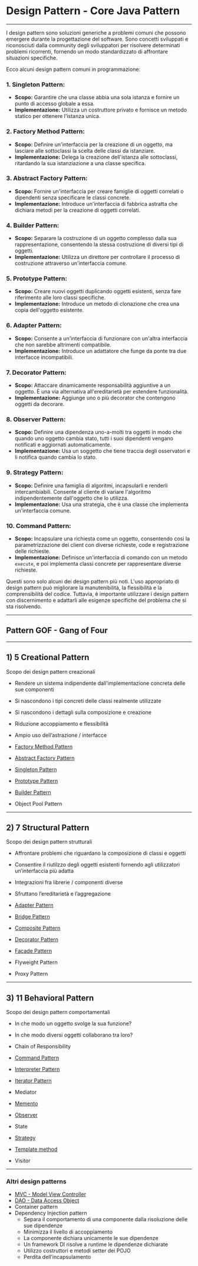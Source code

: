 # Design Pattern - Core Java Pattern

---

I design pattern sono soluzioni generiche a problemi comuni che possono emergere durante la progettazione del software. Sono concetti sviluppati e riconosciuti dalla community degli sviluppatori per risolvere determinati problemi ricorrenti, fornendo un modo standardizzato di affrontare situazioni specifiche.

Ecco alcuni design pattern comuni in programmazione:

### 1. **Singleton Pattern:**

- **Scopo:** Garantire che una classe abbia una sola istanza e fornire un punto di accesso globale a essa.
- **Implementazione:** Utilizza un costruttore privato e fornisce un metodo statico per ottenere l'istanza unica.

### 2. **Factory Method Pattern:**

- **Scopo:** Definire un'interfaccia per la creazione di un oggetto, ma lasciare alle sottoclassi la scelta delle classi da istanziare.
- **Implementazione:** Delega la creazione dell'istanza alle sottoclassi, ritardando la sua istanziazione a una classe specifica.

### 3. **Abstract Factory Pattern:**

- **Scopo:** Fornire un'interfaccia per creare famiglie di oggetti correlati o dipendenti senza specificare le classi concrete.
- **Implementazione:** Introduce un'interfaccia di fabbrica astratta che dichiara metodi per la creazione di oggetti correlati.

### 4. **Builder Pattern:**

- **Scopo:** Separare la costruzione di un oggetto complesso dalla sua rappresentazione, consentendo la stessa costruzione di diversi tipi di oggetti.
- **Implementazione:** Utilizza un direttore per controllare il processo di costruzione attraverso un'interfaccia comune.

### 5. **Prototype Pattern:**

- **Scopo:** Creare nuovi oggetti duplicando oggetti esistenti, senza fare riferimento alle loro classi specifiche.
- **Implementazione:** Introduce un metodo di clonazione che crea una copia dell'oggetto esistente.

### 6. **Adapter Pattern:**

- **Scopo:** Consente a un'interfaccia di funzionare con un'altra interfaccia che non sarebbe altrimenti compatibile.
- **Implementazione:** Introduce un adattatore che funge da ponte tra due interfacce incompatibili.

### 7. **Decorator Pattern:**

- **Scopo:** Attaccare dinamicamente responsabilità aggiuntive a un oggetto. È una via alternativa all'ereditarietà per estendere funzionalità.
- **Implementazione:** Aggiunge uno o più decorator che contengono oggetti da decorare.

### 8. **Observer Pattern:**

- **Scopo:** Definire una dipendenza uno-a-molti tra oggetti in modo che quando uno oggetto cambia stato, tutti i suoi dipendenti vengano notificati e aggiornati automaticamente.
- **Implementazione:** Usa un soggetto che tiene traccia degli osservatori e li notifica quando cambia lo stato.

### 9. **Strategy Pattern:**

- **Scopo:** Definire una famiglia di algoritmi, incapsularli e renderli intercambiabili. Consente al cliente di variare l'algoritmo indipendentemente dall'oggetto che lo utilizza.
- **Implementazione:** Usa una strategia, che è una classe che implementa un'interfaccia comune.

### 10. **Command Pattern:**

- **Scopo:** Incapsulare una richiesta come un oggetto, consentendo così la parametrizzazione dei client con diverse richieste, code e registrazione delle richieste.
- **Implementazione:** Definisce un'interfaccia di comando con un metodo `execute`, e poi implementa classi concrete per rappresentare diverse richieste.

Questi sono solo alcuni dei design pattern più noti. L'uso appropriato di design pattern può migliorare la manutenibilità, la flessibilità e la comprensibilità del codice. Tuttavia, è importante utilizzare i design pattern con discernimento e adattarli alle esigenze specifiche del problema che si sta risolvendo.

---

## Pattern GOF - Gang of Four

---

## 1) 5 Creational Pattern

Scopo dei design pattern creazionali
- Rendere un sistema indipendente
dall’implementazione concreta delle sue componenti
- Si nascondono i tipi concreti delle classi realmente
utilizzate
- Si nascondono i dettagli sulla composizione e creazione
- Riduzione accoppiamento e flessibilità
- Ampio uso dell’astrazione / interfacce

- [Factory Method Pattern](https://github.com/maboglia/CorsoJava/blob/master/appunti/035_factory_pattern.md)
- [Abstract Factory Pattern](https://it.wikipedia.org/wiki/Abstract_factory)
- [Singleton Pattern](https://github.com/maboglia/CorsoJava/blob/master/appunti/033_singleton_pattern.md)
- [Prototype Pattern](https://it.wikipedia.org/wiki/Prototype_pattern)
- [Builder Pattern](https://it.wikipedia.org/wiki/Builder)
- Object Pool Pattern

---

## 2) 7 Structural Pattern

Scopo dei design pattern strutturali
- Affrontare problemi che riguardano la composizione
di classi e oggetti
- Consentire il riutilzzo degli oggetti esistenti fornendo
agli utilizzatori un’interfaccia più adatta
- Integrazioni fra librerie / componenti diverse
- Sfruttano l’ereditarietà e l’aggregazione

- [Adapter Pattern](https://it.wikipedia.org/wiki/Adapter_pattern)
- [Bridge Pattern](https://it.wikipedia.org/wiki/Bridge_pattern)
- [Composite Pattern](https://it.wikipedia.org/wiki/Composite)
- [Decorator Pattern](https://github.com/maboglia/CorsoJava/blob/master/appunti/034_decorator_pattern.md)
- [Facade Pattern](https://it.wikipedia.org/wiki/Fa%C3%A7ade_pattern)
- Flyweight Pattern
- Proxy Pattern

---

## 3) 11 Behavioral Pattern

Scopo dei design pattern comportamentali
- In che modo un oggetto svolge la sua funzione?
- In che modo diversi oggetti collaborano tra loro?

- Chain of Responsibility
- [Command Pattern](https://it.wikipedia.org/wiki/Command_pattern)
- [Interpreter Pattern](https://it.wikipedia.org/wiki/Interpreter_pattern)
- [Iterator Pattern](https://it.wikipedia.org/wiki/Iterator_pattern)
- Mediator
- [Memento](https://it.wikipedia.org/wiki/Memento_pattern)
- [Observer](https://it.wikipedia.org/wiki/Observer_pattern)
- State
- [Strategy](https://it.wikipedia.org/wiki/Strategy_pattern)
- [Template method](https://it.wikipedia.org/wiki/Template_method)
- Visitor

---

### Altri design patterns

- [MVC - Model View Controller](https://it.wikipedia.org/wiki/Model-view-controller)
- [DAO - Data Access Object](https://github.com/maboglia/CorsoJava/blob/master/appunti/036_dao_pattern.md)
- Container pattern
- Dependency Injection pattern
  - Separa il comportamento di una componente dalla risoluzione delle sue   dipendenze
  - Minimizza il livello di accoppiamento
  - La componente dichiara unicamente le sue dipendenze
  - Un framework DI risolve a runtime le dipendenze dichiarate
  - Utilizzo costruttori e metodi setter dei POJO
  - Perdita dell’incapsulamento
